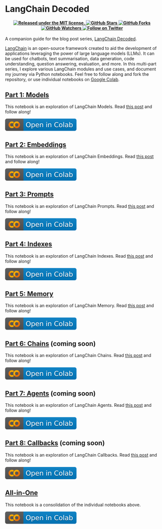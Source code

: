 # LangChain Decoded
<h4 align="center">
  <a href="https://github.com/alphasecio/langchain-decoded/blob/main/LICENSE">
    <img src="https://img.shields.io/badge/license-MIT-blue.svg" alt="Released under the MIT license." />
  </a>
  <a href="https://github.com/alphasecio/langchain-decoded">
    <img src="https://img.shields.io/github/stars/alphasecio/langchain-decoded" alt="GitHub Stars" />
  </a>
  <a href="https://github.com/alphasecio/langchain-decoded">
    <img src="https://img.shields.io/github/forks/alphasecio/langchain-decoded" alt="GitHub Forks" />
  </a>
  <a href="https://github.com/alphasecio/langchain-decoded">
    <img src="https://img.shields.io/github/watchers/alphasecio/langchain-decoded" alt="GitHub Watchers" />
  </a>
  <a href="https://twitter.com/alphasecio">
    <img src="https://img.shields.io/twitter/follow/alphasecio?label=Follow" alt="Follow on Twitter" />
  </a>
</h4>

A companion guide for the blog post series, [LangChain Decoded](https://alphasec.io/langchain-decoded-the-muggles-guide-to-langchain). 

[LangChain](https://langchain.readthedocs.io/en/latest/) is an open-source framework created to aid the development of applications leveraging the power of large language models (LLMs). It can be used for chatbots, text summarisation, data generation, code understanding, question answering, evaluation, and more. In this multi-part series, I explore various LangChain modules and use cases, and document my journey via Python notebooks. Feel free to follow along and fork the repository, or use individual notebooks on [Google Colab](https://colab.research.google.com).

## [Part 1: Models](notebooks/langchain_decoded_1_models.ipynb)
This notebook is an exploration of LangChain Models. Read [this post](https://alphasec.io/langchain-decoded-part-1-models) and follow along!

[![Open In Colab](images/colab.svg)](https://colab.research.google.com/github/alphasecio/langchain-decoded/blob/main/notebooks/langchain_decoded_1_models.ipynb)

## [Part 2: Embeddings](notebooks/langchain_decoded_2_embeddings.ipynb)
This notebook is an exploration of LangChain Embeddings. Read [this post](https://alphasec.io/langchain-decoded-part-2-embeddings) and follow along!

[![Open In Colab](images/colab.svg)](https://colab.research.google.com/github/alphasecio/langchain-decoded/blob/main/notebooks/langchain_decoded_2_embeddings.ipynb)

## [Part 3: Prompts](notebooks/langchain_decoded_3_prompts.ipynb)
This notebook is an exploration of LangChain Prompts. Read [this post](https://alphasec.io/langchain-decoded-part-3-prompts) and follow along!

[![Open In Colab](images/colab.svg)](https://colab.research.google.com/github/alphasecio/langchain-decoded/blob/main/notebooks/langchain_decoded_3_prompts.ipynb)

## [Part 4: Indexes](notebooks/langchain_decoded_4_indexes.ipynb)
This notebook is an exploration of LangChain Indexes. Read [this post](https://alphasec.io/langchain-decoded-part-4-indexes) and follow along!

[![Open In Colab](images/colab.svg)](https://colab.research.google.com/github/alphasecio/langchain-decoded/blob/main/notebooks/langchain_decoded_4_indexes.ipynb)

## [Part 5: Memory](notebooks/langchain_decoded_5_memory.ipynb)
This notebook is an exploration of LangChain Memory. Read [this post](https://alphasec.io/langchain-decoded-part-5-memory) and follow along!

[![Open In Colab](images/colab.svg)](https://colab.research.google.com/github/alphasecio/langchain-decoded/blob/main/notebooks/langchain_decoded_5_memory.ipynb)

## [Part 6: Chains](notebooks/langchain_decoded_6_chains.ipynb) (coming soon)
This notebook is an exploration of LangChain Chains. Read [this post](https://alphasec.io/langchain-decoded-part-6-chains) and follow along!

[![Open In Colab](images/colab.svg)](https://colab.research.google.com/github/alphasecio/langchain-decoded/blob/main/notebooks/langchain_decoded_6_chains.ipynb)

## [Part 7: Agents](notebooks/langchain_decoded_7_agents.ipynb) (coming soon)
This notebook is an exploration of LangChain Agents. Read [this post](https://alphasec.io/langchain-decoded-part-7-agents) and follow along!

[![Open In Colab](images/colab.svg)](https://colab.research.google.com/github/alphasecio/langchain-decoded/blob/main/notebooks/langchain_decoded_7_agents.ipynb)

## [Part 8: Callbacks](notebooks/langchain_decoded_8_callbacks.ipynb) (coming soon)
This notebook is an exploration of LangChain Callbacks. Read [this post](https://alphasec.io/langchain-decoded-part-8-callbacks) and follow along!

[![Open In Colab](images/colab.svg)](https://colab.research.google.com/github/alphasecio/langchain-decoded/blob/main/notebooks/langchain_decoded_8_callbacks.ipynb)

## [All-in-One](notebooks/langchain_decoded.ipynb)
This notebook is a consolidation of the individual notebooks above.

[![Open In Colab](images/colab.svg)](https://colab.research.google.com/github/alphasecio/langchain-decoded/blob/main/notebooks/langchain_decoded.ipynb)
